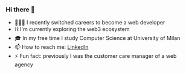 ### Hi there 👋

- 👩🏻‍💻 I recently switched careers to become a web developer
- ⛓ I'm currently exploring the web3 ecosystem
- 🎓 In my free time I study Computer Science at University of Milan
- 📫 How to reach me: <a href="https://www.linkedin.com/in/marcellamalune/">LinkedIn</a>
- ⚡ Fun fact: previously I was the customer care manager of a web agency

<!--
**marcellamalune/marcellamalune** is a ✨ _special_ ✨ repository because its `README.md` (this file) appears on your GitHub profile.

Here are some ideas to get you started:

- 🔭 I’m currently working on ...
- 🌱 I’m currently learning ...
- 👯 I’m looking to collaborate on ...
- 🤔 I’m looking for help with ...
- 💬 Ask me about ...
- 📫 How to reach me: ...
- 😄 Pronouns: ...
- ⚡ Fun fact: ...
-->
